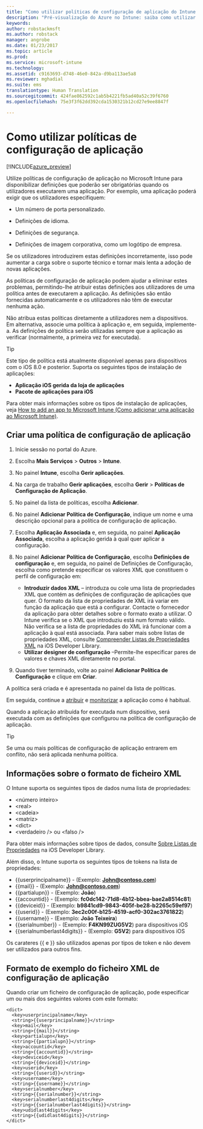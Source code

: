 ```yaml
---
title: "Como utilizar políticas de configuração de aplicação do Intune | Pré-visualização do Azure no Intune | Documentos da Microsoft"
description: "Pré-visualização do Azure no Intune: saiba como utilizar políticas de configuração de aplicação para disponibilizar dados de configuração a uma aplicação iOS quando é executada."
keywords: 
author: robstackmsft
ms.author: robstack
manager: angrobe
ms.date: 01/23/2017
ms.topic: article
ms.prod: 
ms.service: microsoft-intune
ms.technology: 
ms.assetid: c9163693-d748-46e0-842a-d9ba113ae5a8
ms.reviewer: mghadial
ms.suite: ems
translationtype: Human Translation
ms.sourcegitcommit: 424fae862592c1ab5b4221fb5ad40a52c39f6760
ms.openlocfilehash: 75e3f3f62dd392cda1530321b12cd27e9ee8847f

---
```


# <a name="how-to-use-intune-app-configuration-policies"></a>Como utilizar políticas de configuração de aplicação

[!INCLUDE[azure_preview](../includes/azure_preview.md)]

Utilize políticas de configuração de aplicação no Microsoft Intune para disponibilizar definições que poderão ser obrigatórias quando os utilizadores executarem uma aplicação. Por exemplo, uma aplicação poderá exigir que os utilizadores especifiquem:

-   Um número de porta personalizado.

-   Definições de idioma.

-   Definições de segurança.

-   Definições de imagem corporativa, como um logótipo de empresa.

Se os utilizadores introduzirem estas definições incorretamente, isso pode aumentar a carga sobre o suporte técnico e tornar mais lenta a adoção de novas aplicações.

As políticas de configuração de aplicação podem ajudar a eliminar estes problemas, permitindo-lhe atribuir estas definições aos utilizadores de uma política antes de executarem a aplicação. As definições são então fornecidas automaticamente e os utilizadores não têm de executar nenhuma ação.

Não atribua estas políticas diretamente a utilizadores nem a dispositivos. Em alternativa, associe uma política à aplicação e, em seguida, implemente-a. As definições de política serão utilizadas sempre que a aplicação as verificar (normalmente, a primeira vez for executada).

> [!TIP]
> Este tipo de política está atualmente disponível apenas para dispositivos com o iOS 8.0 e posterior. Suporta os seguintes tipos de instalação de aplicações:
>
> -   **Aplicação iOS gerida da loja de aplicações**
> -   **Pacote de aplicações para iOS**
>
> Para obter mais informações sobre os tipos de instalação de aplicações, veja [How to add an app to Microsoft Intune (Como adicionar uma aplicação ao Microsoft Intune)](/intune-azure/manage-apps/add-apps).

## <a name="create-an-app-configuration-policy"></a>Criar uma política de configuração de aplicação

1. Inicie sessão no portal do Azure.
2. Escolha **Mais Serviços** > **Outros** > **Intune**.
3. No painel **Intune**, escolha **Gerir aplicações**.
1.  Na carga de trabalho **Gerir aplicações**, escolha **Gerir** > **Políticas de Configuração de Aplicação**.

2.  No painel da lista de políticas, escolha **Adicionar**.

3.  No painel **Adicionar Política de Configuração**, indique um nome e uma descrição opcional para a política de configuração de aplicação.
4.  Escolha **Aplicação Associada** e, em seguida, no painel **Aplicação Associada**, escolha a aplicação gerida à qual quer aplicar a configuração.
5.  No painel **Adicionar Política de Configuração**, escolha **Definições de configuração** e, em seguida, no painel de Definições de Configuração, escolha como pretende especificar os valores XML que constituem o perfil de configuração em:
    - **Introduzir dados XML** – introduza ou cole uma lista de propriedades XML que contém as definições de configuração de aplicações que quer. O formato da lista de propriedades de XML irá variar em função da aplicação que está a configurar. Contacte o fornecedor da aplicação para obter detalhes sobre o formato exato a utilizar.
    O Intune verifica se o XML que introduziu está num formato válido. Não verifica se a lista de propriedades do XML irá funcionar com a aplicação à qual está associada.
    Para saber mais sobre listas de propriedades XML, consulte [Compreender Listas de Propriedades XML](https://developer.apple.com/library/ios/documentation/Cocoa/Conceptual/PropertyLists/UnderstandXMLPlist/UnderstandXMLPlist.html) na iOS Developer Library.
    - **Utilizar designer de configuração** –Permite-lhe especificar pares de valores e chaves XML diretamente no portal.
8. Quando tiver terminado, volte ao painel **Adicionar Política de Configuração** e clique em **Criar**.

A política será criada e é apresentada no painel da lista de políticas.

Em seguida, continue a [atribuir](deploy-apps.md) e [monitorizar](monitor-apps.md) a aplicação como é habitual.

Quando a aplicação atribuída for executada num dispositivo, será executada com as definições que configurou na política de configuração de aplicação.

> [!TIP]
> Se uma ou mais políticas de configuração de aplicação entrarem em conflito, não será aplicada nenhuma política.

## <a name="information-about-the-xml-file-format"></a>Informações sobre o formato de ficheiro XML

O Intune suporta os seguintes tipos de dados numa lista de propriedades:

- &lt;número inteiro&gt;
- &lt;real&gt;
- &lt;cadeia&gt;
- &lt;matriz&gt;
- &lt;dict&gt;
- &lt;verdadeiro /&gt; ou &lt;falso /&gt;

Para obter mais informações sobre tipos de dados, consulte [Sobre Listas de Propriedades](https://developer.apple.com/library/ios/documentation/Cocoa/Conceptual/PropertyLists/AboutPropertyLists/AboutPropertyLists.html) na iOS Developer Library.

Além disso, o Intune suporta os seguintes tipos de tokens na lista de propriedades:
- \{\{userprincipalname\}\} - (Exemplo: **John@contoso.com**)
- \{\{mail\}\} - (Exemplo: **John@contoso.com**)
- \{\{partialupn\}\} - (Exemplo: **João**)
- \{\{accountid\}\} - (Exemplo: **fc0dc142-71d8-4b12-bbea-bae2a8514c81**)
- \{\{deviceid\}\} - (Exemplo: **b9841cd9-9843-405f-be28-b2265c59ef97**)
- \{\{userid\}\} - (Exemplo: **3ec2c00f-b125-4519-acf0-302ac3761822**)
- \{\{username\}\} - (Exemplo: **João Teixeira**)
- \{\{serialnumber\}\} - (Exemplo: **F4KN99ZUG5V2**) para dispositivos iOS
- \{\{serialnumberlast4digits\}\} - (Exemplo: **G5V2**) para dispositivos iOS

Os carateres \{\{ e \}\} são utilizados apenas por tipos de token e não devem ser utilizados para outros fins.





## <a name="example-format-for-an-app-configuration-xml-file"></a>Formato de exemplo do ficheiro XML de configuração de aplicação

Quando criar um ficheiro de configuração de aplicação, pode especificar um ou mais dos seguintes valores com este formato:

```
<dict>
  <key>userprincipalname</key>
  <string>{{userprincipalname}}</string>
  <key>mail</key>
  <string>{{mail}}</string>
  <key>partialupn</key>
  <string>{{partialupn}}</string>
  <key>accountid</key>
  <string>{{accountid}}</string>
  <key>deviceid</key>
  <string>{{deviceid}}</string>
  <key>userid</key>
  <string>{{userid}}</string>
  <key>username</key>
  <string>{{username}}</string>
  <key>serialnumber</key>
  <string>{{serialnumber}}</string>
  <key>serialnumberlast4digits</key>
  <string>{{serialnumberlast4digits}}</string>
  <key>udidlast4digits</key>
  <string>{{udidlast4digits}}</string>
</dict>

```



<!--HONumber=Feb17_HO1-->


